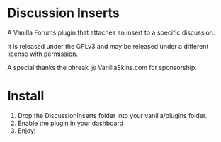 Discussion Inserts
===================
A Vanilla Forums plugin that attaches an insert to a specific discussion.

It is released under the GPLv3 and may be released under a different license with permission.

A special thanks the phreak @ VanillaSkins.com for sponsorship.

Install
=======
1. Drop the DiscussionInserts folder into your vanilla/plugins folder.
2. Enable the plugin in your dashboard
3. Enjoy!
